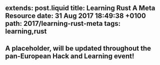 extends: post.liquid
title: Learning Rust A Meta Resource
date: 31 Aug 2017 18:49:38 +0100
path: 2017/learning-rust-meta
tags: learning,rust
---

## A placeholder, will be updated throughout the pan-European Hack and Learning event!

